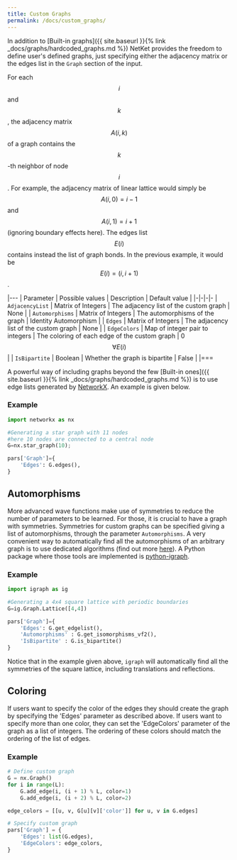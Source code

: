 ```yaml
---
title: Custom Graphs
permalink: /docs/custom_graphs/
---
```


In addition to [Built-in graphs]({{ site.baseurl }}{% link _docs/graphs/hardcoded_graphs.md %})  NetKet
provides the freedom to define user's defined graphs, just specifying either the adjacency matrix or the edges list
in the `Graph` section of the input.

For each $$ i $$ and $$ k $$, the adjacency matrix $$ A(i,k) $$ of a graph contains the $$ k $$-th neighbor of node $$ i $$.
For example, the adjacency matrix of linear lattice would simply be $$ A(i, 0) = i-1 $$ and $$ A(i, 1) = i+1 $$ (ignoring boundary effects here).
The edges list $$ E(i) $$ contains instead the list of graph bonds. In the previous example, it would be $$ E(i) = (i,i+1) $$.

|---
| Parameter | Possible values | Description | Default value |
|-|-|-|-
| `AdjacencyList` | Matrix of Integers  |  The adjacency list of the custom graph | None |
| `Automorphisms` | Matrix of Integers | The automorphisms of the graph | Identity Automorphism |
| `Edges` | Matrix of Integers  |  The adjacency list of the custom graph | None |
| `EdgeColors` | Map of integer pair to integers | The coloring of each edge of the custom graph | 0  $$ \forall E(i) $$ |
| `IsBipartite`   | Boolean | Whether the graph is bipartite | False |
|===

A powerful way of including graphs beyond the few [Built-in ones]({{ site.baseurl }}{% link _docs/graphs/hardcoded_graphs.md %}) is to
use edge lists generated by [NetworkX](https://en.wikipedia.org/wiki/NetworkX). An example is given below.

### Example
```python
import networkx as nx

#Generating a star graph with 11 nodes
#here 10 nodes are connected to a central node
G=nx.star_graph(10);

pars['Graph']={
    'Edges': G.edges(),
}
```

## Automorphisms

More advanced wave functions make use of symmetries to reduce the number of parameters to be learned. For those, it is crucial to have a graph with symmetries.
Symmetries for custom graphs can be specified giving a list of automorphisms, through the parameter `Automorphisms`. A very convenient way to automatically find
all the automorphisms of an arbitrary graph is to use dedicated algorithms (find out more [here](http://pallini.di.uniroma1.it)).
A Python package where those tools are implemented is [python-igraph](http://igraph.org/python/).  

### Example
```python
import igraph as ig

#Generating a 4x4 square lattice with periodic boundaries
G=ig.Graph.Lattice([4,4])

pars['Graph']={
    'Edges': G.get_edgelist(),
    'Automorphisms' : G.get_isomorphisms_vf2(),
    'IsBipartite' : G.is_bipartite()
}
```

Notice that in the example given above, `igraph` will automatically find all the symmetries of the square lattice, including translations and reflections.

## Coloring
If users want to specify the color of the edges they should create the graph by specifying the 'Edges' parameter as described above. If users want to specify more than one color, they can set the 'EdgeColors' parameter of the graph as a list of integers. The ordering of these colors should match the ordering of the list of edges.

### Example
```python
# Define custom graph
G = nx.Graph()
for i in range(L):
    G.add_edge(i, (i + 1) % L, color=1)
    G.add_edge(i, (i + 2) % L, color=2)

edge_colors = [[u, v, G[u][v]['color']] for u, v in G.edges]

# Specify custom graph
pars['Graph'] = {
    'Edges': list(G.edges),
    'EdgeColors': edge_colors,
}
```
